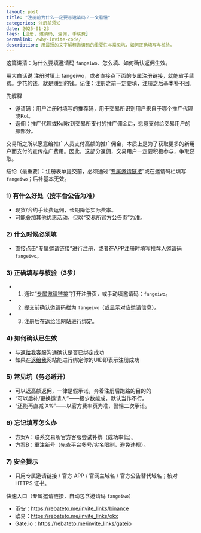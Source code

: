 ```yaml
---
layout: post
title: "注册前为什么一定要写邀请码？一文看懂"
categories: 注册前须知
date: 2025-01-23
tags: [注册, 邀请码, 返佣, 手续费]
permalink: /why-invite-code/
description: 用最短的文字解释邀请码的重要性与常见坑，如何正确填写与核验。
---
```


这篇讲清：为什么要填邀请码 `fangeiwo`、怎么填、如何确认返佣生效。

用大白话说
注册时填上 fangeiwo，或者直接点下面的专属注册链接，就能省手续费。少花的钱，就是赚到的钱。记住：注册之前一定要填，注册之后基本补不回。

先解释
- 邀请码：用户注册时填写的推荐码，用于交易所识别用户来自于哪个推广代理或Kol。
- 返佣：推广代理或Kol收到交易所支付的推广佣金后，愿意支付给交易用户的那部分。

交易所之所以愿意给推广人员支付高额的推广佣金，本质上是为了获取更多的新用户而支付的宣传推广费用。因此，这部分返佣，交易用户一定要积极参与，争取获取。


结论（最重要）：注册表单提交前，必须通过“[专属邀请链接](https://rebateto.me/invite_links)”或在邀请码栏填写 `fangeiwo`；后补基本无效。

### 1) 有什么好处（按平台公告为准）
- 现货/合约手续费返佣，长期降低实际费率。
- 可能叠加其他优惠活动，但以“交易所官方公告页”为准。

### 2) 什么时候必须填
- 直接点击“[专属邀请链接](https://rebateto.me/invite_links)”进行注册，或者在APP注册时填写推荐人邀请码 `fangeiwo`。

### 3) 正确填写与核验（3步）
- 1) 通过“[专属邀请链接](https://rebateto.me/invite_links/)”打开注册页，或手动填邀请码：`fangeiwo`。
- 2) 提交前确认邀请码栏为 `fangeiwo`（或显示对应邀请信息）。
- 3) 注册后在[返给我](https://rebateto.me)网站进行绑定。

### 4) 如何确认已生效
- 与[返给我](https://rebateto.me)客服沟通确认是否已绑定成功
- 如果在[返给我](https://rebateto.me)网站能进行绑定你的UID即表示注册成功

### 5) 常见坑（务必避开）
- 可以返高额返佣，一律是假承诺，奔着注册后跑路的目的的
- “可以后补/更换邀请人”——极少数能成，默认当作不行。
- “还能再直减 X%”——以官方费率页为准，警惕二次承诺。

### 6) 忘记填写怎么办
- 方案A：联系交易所官方客服尝试补绑（成功率低）。
- 方案B：重注新号（先查平台多号/实名限制，避免违规）。

### 7) 安全提示
- 只用专属邀请链接 / 官方 APP / 官网主域名 / 官方公告替代域名；核对 HTTPS 证书。

快速入口（专属邀请链接，自动包含邀请码 `fangeiwo`）
- 币安：<https://rebateto.me/invite_links/binance>
- 欧易：<https://rebateto.me/invite_links/okx>
- Gate.io：<https://rebateto.me/invite_links/gateio>


